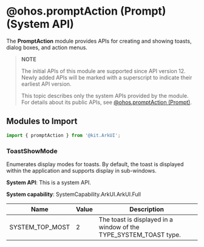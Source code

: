 # @ohos.promptAction (Prompt) (System API)

The **PromptAction** module provides APIs for creating and showing toasts, dialog boxes, and action menus.

> **NOTE**
>
> The initial APIs of this module are supported since API version 12. Newly added APIs will be marked with a superscript to indicate their earliest API version.
>
> This topic describes only the system APIs provided by the module. For details about its public APIs, see [@ohos.promptAction (Prompt)](js-apis-promptAction.md).

## Modules to Import

```ts
import { promptAction } from '@kit.ArkUI';
```

### ToastShowMode

Enumerates display modes for toasts. By default, the toast is displayed within the application and supports display in sub-windows.

**System API**: This is a system API.

**System capability**: SystemCapability.ArkUI.ArkUI.Full

| Name    | Value  | Description                  |
| -------- | ---- | ---------------------- |
| SYSTEM_TOP_MOST | 2    | The toast is displayed in a window of the TYPE_SYSTEM_TOAST type. |
